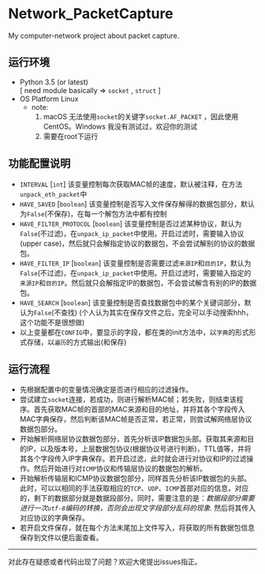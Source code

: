 # Network_PacketCapture
My computer-network project about packet capture. 

## 运行环境
+ Python 3.5 (or latest)    
    [ need module basically => `socket` ,  `struct` ]
+ OS Platform
    Linux
    + note:  
        1. macOS 无法使用`socket`的关键字`socket.AF_PACKET` ，因此使用CentOS。Windows 我没有测试过，欢迎你的测试
        2. 需要在root下运行

## 功能配置说明
+ `INTERVAL`  [`int`]
    该变量控制每次获取MAC帧的速度，默认被注释，在方法`unpack_eth_packet`中
+ `HAVE_SAVED`  [`boolean`]
    该变量控制是否写入文件保存解得的数据包部分，默认为`False`(不保存)，在每一个解包方法中都有控制
+ `HAVE_FILTER_PROTOCOL`  [`boolean`]
    该变量控制是否过滤某种协议，默认为`False`(不过滤)，在`unpack_ip_packet`中使用。开启过滤时，需要输入协议(upper case)，然后就只会解指定协议的数据包，不会尝试解别的协议的数据包。
+ `HAVE_FILTER_IP`  [`boolean`]
    该变量控制是否需要过滤`来源IP`和`目的IP`，默认为`False`(不过滤)，在`unpack_ip_packet`中使用。开启过滤时，需要输入指定的`来源IP`和`目的IP`。然后就只会解指定IP的数据包，不会尝试解含有别的IP的数据包。
+ `HAVE_SEARCH`  [`boolean`]
    该变量控制是否查找数据包中的某个关键词部分，默认为`False`(不查找) (个人认为其实在保存文件之后，完全可以手动搜索hhh，这个功能不是很想做)
+ 以上变量都在`CONFIG`中，要显示的字段，都在类的init方法中，以`字典`的形式形式存储，以`遍历`的方式输出(和保存)

## 运行流程
+ 先根据配置中的变量情况确定是否进行相应的过滤操作。 
+ 尝试建立`socket`连接，若成功，则进行解析MAC帧；若失败，则结束该程序。首先获取MAC帧的首部的MAC来源和目的地址，并将其各个字段传入MAC字典保存，然后判断该MAC帧是否正常，若正常，则尝试解网络层协议数据包部分。
+ 开始解析网络层协议数据包部分，首先分析该IP数据包头部。获取其来源和目的IP，以及版本号，上层数据包协议(根据协议号进行判断)，TTL值等，并将其各个字段传入IP字典保存。若开启过滤，此时就会进行对协议和IP的过滤操作。然后开始进行对`ICMP`协议和传输层协议的数据包的解析。
+ 开始解析传输层和ICMP协议数据包部分，同样首先分析该IP数据包的头部。此时，可以以相同的手法获取相应的`TCP`、`UDP`、`ICMP`首部对应的信息，对应的，剩下的数据部分就是数据段部分。同时，需要注意的是：*数据段部分需要进行一次`utf-8`编码的转换，否则会出现文字段部分乱码的现象.* 然后将其传入对应协议的字典保存。
+ 若开启文件保存，就在每个方法末尾加上文件写入，将获取的所有数据包信息保存到文件以便后面查看。

--- 

对此存在疑惑或者代码出现了问题？欢迎大佬提出issues指正。



    

